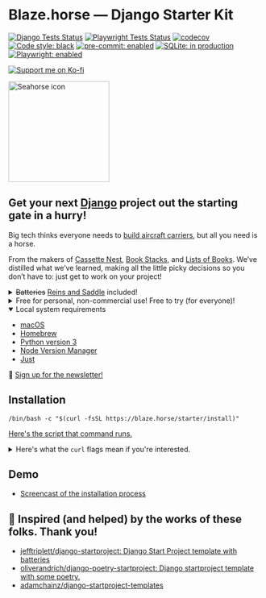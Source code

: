# Blaze.horse — Django Starter Kit

[![Django Tests Status](https://github.com/piepworks/blaze-starter/actions/workflows/blaze-django.yml/badge.svg)](https://github.com/piepworks/blaze-starter/actions/workflows/blaze-django.yml)
[![Playwright Tests Status](https://github.com/piepworks/blaze-starter/actions/workflows/blaze-playwright.yml/badge.svg)](https://github.com/piepworks/blaze-starter/actions/workflows/blaze-playwright.yml)
[![codecov](https://codecov.io/gh/piepworks/blaze-starter/branch/main/graph/badge.svg?token=5V3K1650SC)](https://codecov.io/gh/piepworks/blaze-starter)
[![Code style: black](https://img.shields.io/badge/code%20style-black-000000.svg)](https://github.com/psf/black)
[![pre-commit: enabled](https://img.shields.io/badge/pre--commit-enabled-brightgreen?logo=pre-commit&logoColor=white)](https://github.com/pre-commit/pre-commit)
[![SQLite: in production](https://img.shields.io/badge/SQLite-in_production-blue?logo=sqlite&logoColor=green)](https://litestream.io)
[![Playwright: enabled](https://img.shields.io/badge/Playwright-enabled-brightgreen?logo=playwright)](https://playwright.dev)

[![Support me on Ko-fi](https://ko-fi.com/img/githubbutton_sm.svg)](https://ko-fi.com/piepworks)

<img src="https://blaze.horse/icons/seahorse.svg" alt="Seahorse icon" width="200" height="200">

## Get your next [Django](https://www.djangoproject.com/start/overview/) project out the starting gate in a hurry!

Big tech thinks everyone needs to [build aircraft carriers](https://youtu.be/KrPsyr8Ig6M?t=841), but all you need is a horse.

From the makers of [Cassette Nest](https://cassettenest.com), [Book Stacks](https://bookstacks.app), and [Lists of Books](https://listsofbooks.com). We’ve distilled what we’ve learned, making all the little picky decisions so you don’t have to: just get to work on your project!

<details>
  <summary><del>Batteries</del> <u>Reins and Saddle</u> included!</summary>
  <ul>
    <li>🐍 Uses Django’s built-in <a href="https://docs.djangoproject.com/en/stable/ref/django-admin/#cmdoption-startapp-template">django-admin --template option</a>.</li>
    <li>
      🫥 Sets up a custom User model.
      <ul>
        <li><a href="https://docs.djangoproject.com/en/stable/topics/auth/customizing/#using-a-custom-user-model-when-starting-a-project">“If you’re starting a new project, it’s highly recommended to set up a custom user model, even if the default User model is sufficient for you.”</a></li>
        <li>Email addresses are the usernames: the most sensible default!</li>
      </ul>
    </li>
    <li>🎁 <a href="https://pypi.org/project/pip-tools/">pip-tools</a> for easy dependency management.</li>
    <li>📐 <a href="https://pre-commit.com">pre-commit</a> to keep your code clean and working properly.</li>
    <li>🧪 <a href="https://pytest-django.readthedocs.io/en/latest/">pytest</a> for fast, easy-to-write tests.</li>
    <li>🎭 <a href="https://playwright.dev">Playwright</a> for robust browser testing, including visual regression tests!
    <li>🔷 <a href="https://litestream.io/">Litestream</a> for effortless SQLite support in “serverless” environments</li>
    <li>🫀 Sets you up to build <a href="https://developer.mozilla.org/en-US/docs/Glossary/Progressive_Enhancement">progressively-enhanced</a>, accessible websites and applications.</li>
  </ul>
</details>

<details>
  <summary>Free for personal, non-commercial use! Free to try (for everyone)!</summary>
  <p>100% free for all personal, non-commercial use! Start a new website without one of those over-hyped static site generators! <i>You deserve tried and true, old school dynamic content!</i></p>
  <p>Only pay when you’re ready to launch your project! We want to make sure you get exactly what you need before money changes hands.</p>
  <p>At just <a href="https://hub.piep.works">$100 USD</a> (per-site, one time!) for a license, it’s a fantastic investment to jumpstart a new project!</p>
</details>

<details open>
  <summary>Local system requirements</summary>
  <ul>
    <li><a href="https://www.apple.com/macos/">macOS</a></li>
    <li><a href="https://brew.sh">Homebrew</a></li>
    <li><a href="https://www.python.org/downloads/">Python version 3</a></li>
    <li><a href="https://github.com/nvm-sh/nvm">Node Version Manager</a></li>
    <li><a href="https://just.systems">Just</a></li>
  </ul>
</details>

💌 [Sign up for the newsletter!](https://buttondown.email/blaze.horse/)

## Installation

```shell
/bin/bash -c "$(curl -fsSL https://blaze.horse/starter/install)"
```

[Here's the script that command runs.](https://github.com/piepworks/blaze-starter/blob/main/dev/setup.sh)

<details>
  <summary>Here's what the <code>curl</code> flags mean if you're interested.</summary>
  <ul>
    <li><code>-f</code> = "Fail fast with no output at all on server errors."</li>
    <li><code>-s</code> = "Silent or quiet mode."</li>
    <li><code>-S</code> = "When used with -s, --silent, it makes curl show an error message if it fails."</li>
    <li><code>-L</code> = "If the server reports that the requested page has moved to a different location (indicated with a Location: header and a 3XX response code), this option will make curl redo the request on the new place."</li>
  </ul>
</details>

## Demo

- [Screencast of the installation process](https://asciinema.org/a/591894)

## 🤩 Inspired (and helped) by the works of these folks. Thank you!

- [jefftriplett/django-startproject: Django Start Project template with batteries](https://github.com/jefftriplett/django-startproject)
- [oliverandrich/django-poetry-startproject: Django startproject template with some poetry.](https://github.com/oliverandrich/django-poetry-startproject)
- [adamchainz/django-startproject-templates](https://github.com/adamchainz/django-startproject-templates)

